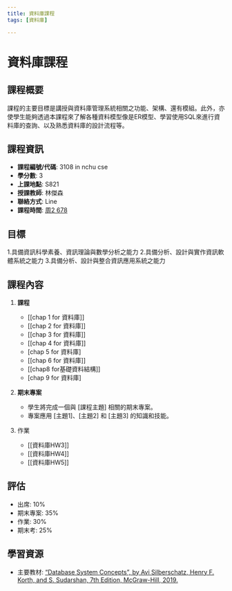 ```yaml
---
title: 資料庫課程
tags: [資料庫]

---
```


# 資料庫課程
## 課程概要
課程的主要目標是講授與資料庫管理系統相關之功能、架構、還有模組。此外，亦使學生能夠透過本課程來了解各種資料模型像是ER模型、學習使用SQL來進行資料庫的查詢、以及熟悉資料庫的設計流程等。

## 課程資訊
- **課程編號/代碼**: 3108 in  nchu cse
- **學分數**: 3
- **上課地點**: S821
- **授課教師**: 林傑森
- **聯絡方式**: Line
- **課程時間**: [周2 678](/NzV-a9tGRX-__mPE58OdLQ)

## 目標
1.具備資訊科學素養、資訊理論與數學分析之能力
2.具備分析、設計與實作資訊軟體系統之能力
3.具備分析、設計與整合資訊應用系統之能力

## 課程內容
1. **課程**
   - [[chap 1 for 資料庫]]
   - [[chap 2 for 資料庫]]
   - [[chap 3 for 資料庫]]
   - [[chap 4 for 資料庫]]
   - [chap 5 for 資料庫]
   - [[chap 6 for 資料庫]]
   - [[chap8 for基礎資料結構]]
   - [chap 9 for 資料庫]

2. **期末專案**
   - 學生將完成一個與 [課程主題] 相關的期末專案。
   - 專案應用 [主題1]、[主題2] 和 [主題3] 的知識和技能。
3. 作業
    - [[資料庫HW3]]
    - [[資料庫HW4]]
    - [[資料庫HW5]]
## 評估
- 出席: 10%
- 期末專案: 35%
- 作業: 30%
- 期末考: 25%

## 學習資源
- 主要教材: [“Database System Concepts”, 
by Avi Silberschatz, Henry F. 
Korth, and S. Sudarshan, 7th 
Edition, McGraw-Hill, 2019.](https://archive.org/details/database-system-concepts-7th-edition)



